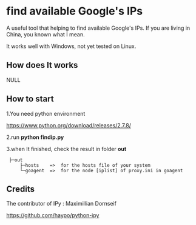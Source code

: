 find available Google's IPs 
====

A useful tool that helping to find available Google's IPs.
If you are living in China, you known what I mean.

It works well with Windows, not yet tested on Linux.

How does It works
----
NULL

How to start
----
1.You need python environment

<https://www.python.org/download/releases/2.7.8/>

2.run **python findip.py**

3.when It finished, check the result in folder **out**

     ├─out
         ├─hosts    =>  for the hosts file of your system 
         └─goagent  =>  for the node [iplist] of proxy.ini in goagent


Credits
----

The contributor of IPy : Maximillian Dornseif

<https://github.com/haypo/python-ipy>
 
 